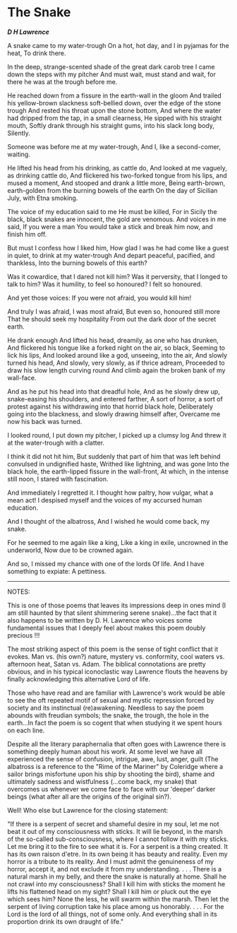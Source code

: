 # The Snake

**_D H Lawrence_**

A snake came to my water-trough
On a hot, hot day, and I in pyjamas for the heat,
To drink there.

In the deep, strange-scented shade of the great dark carob tree
I came down the steps with my pitcher
And must wait, must stand and wait, for there he was at the trough before me.

He reached down from a fissure in the earth-wall in the gloom
And trailed his yellow-brown slackness soft-bellied down, over the edge of the stone trough
And rested his throat upon the stone bottom,
And where the water had dripped from the tap, in a small clearness,
He sipped with his straight mouth,
Softly drank through his straight gums, into his slack long body,
Silently.

Someone was before me at my water-trough,
And I, like a second-comer, waiting.

He lifted his head from his drinking, as cattle do,
And looked at me vaguely, as drinking cattle do,
And flickered his two-forked tongue from his lips, and mused a moment,
And stooped and drank a little more,
Being earth-brown, earth-golden from the burning bowels of the earth
On the day of Sicilian July, with Etna smoking.

The voice of my education said to me
He must be killed,
For in Sicily the black, black snakes are innocent, the gold are venomous.
And voices in me said, If you were a man
You would take a stick and break him now, and finish him off.

But must I confess how I liked him,
How glad I was he had come like a guest in quiet, to drink at my water-trough
And depart peaceful, pacified, and thankless,
Into the burning bowels of this earth?

Was it cowardice, that I dared not kill him?
Was it perversity, that I longed to talk to him?
Was it humility, to feel so honoured?
I felt so honoured.

And yet those voices:
If you were not afraid, you would kill him!

And truly I was afraid, I was most afraid,
But even so, honoured still more
That he should seek my hospitality
From out the dark door of the secret earth.

He drank enough
And lifted his head, dreamily, as one who has drunken,
And flickered his tongue like a forked night on the air, so black,
Seeming to lick his lips,
And looked around like a god, unseeing, into the air,
And slowly turned his head,
And slowly, very slowly, as if thrice adream,
Proceeded to draw his slow length curving round
And climb again the broken bank of my wall-face.

And as he put his head into that dreadful hole,
And as he slowly drew up, snake-easing his shoulders, and entered farther,
A sort of horror, a sort of protest against his withdrawing into
that horrid black hole,
Deliberately going into the blackness, and slowly drawing himself after,
Overcame me now his back was turned.

I looked round, I put down my pitcher,
I picked up a clumsy log
And threw it at the water-trough with a clatter.

I think it did not hit him,
But suddenly that part of him that was left behind convulsed in
undignified haste,
Writhed like lightning, and was gone
Into the black hole, the earth-lipped fissure in the wall-front,
At which, in the intense still noon, I stared with fascination.

And immediately I regretted it.
I thought how paltry, how vulgar, what a mean act!
I despised myself and the voices of my accursed human education.

And I thought of the albatross,
And I wished he would come back, my snake.

For he seemed to me again like a king,
Like a king in exile, uncrowned in the underworld,
Now due to be crowned again.

And so, I missed my chance with one of the lords
Of life.
And I have something to expiate:
A pettiness.

***
 
NOTES:

This is one of those poems that leaves its impressions deep in ones mind (I am still haunted by that silent shimmering serene snake)...the fact that it also happens to be written by D. H. Lawrence who voices some fundamental issues that I deeply feel about makes this poem doubly precious !!!

The most striking aspect of this poem is the sense of tight conflict that it evokes. Man vs. (his own?) nature, mystery vs. conformity, cool waters vs. afternoon heat, Satan vs. Adam. The biblical connotations are pretty obvious, and in his typical iconoclastic way Lawrence flouts the heavens by finally acknowledging this alternative Lord of life.

Those who have read and are familiar with Lawrence's work would be able to see the oft repeated motif of sexual and mystic repression forced by society and its instinctual (re)awakening. Needless to say the poem abounds with freudian symbols; the snake, the trough, the hole in the earth...In fact the poem is so cogent that when studying it we spent hours on each line.

Despite all the literary paraphernalia that often goes with Lawrence there is something deeply human about his work. At some level we have all experienced the sense of confusion, intrigue, awe, lust, anger, guilt (The albatross is a reference to the "Rime of the Mariner" by Coleridge where a sailor brings misfortune upon his ship by shooting the bird), shame and ultimately sadness and wistfulness (...come back, my snake) that overcomes us whenever we come face to face with our 'deeper' darker beings (what after all are the origins of the original sin?).

Well! Who else but Lawrence for the closing statement:

"If there is a serpent of secret and shameful desire in my soul, let me not beat it out of my consciousness with sticks. It will lie beyond, in the marsh of the so-called sub-consciousness, where I cannot follow it with my sticks. Let me bring it to the fire to see what it is. For a serpent is a thing created. It has its own raison d'etre. In its own being it has beauty and reality. Even my horror is a tribute to its reality. And I must admit the genuineness of my horror, accept it, and not exclude it from my understanding. . . . There is a natural marsh in my belly, and there the snake is naturally at home. Shall he not crawl into my consciousness? Shall I kill him with sticks the moment he lifts his flattened head on my sight? Shall I kill him or pluck out the eye which sees him? None the less, he will swarm within the marsh. Then let the serpent of living corruption take his place among us honorably. . . . For the Lord is the lord of all things, not of some only. And everything shall in its proportion drink its own draught of life."
